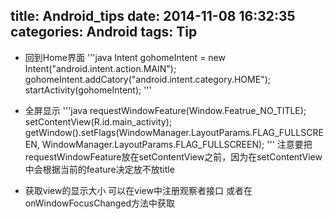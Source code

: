 title: Android_tips
date: 2014-11-08 16:32:35
categories: Android
tags: Tip
---
* 回到Home界面
'''java
Intent gohomeIntent = new Intent("android.intent.action.MAIN");
gohomeIntent.addCatory("android.intent.category.HOME");
startActivity(gohomeIntent);
'''
* 全屏显示
'''java
requestWindowFeature(Window.Featrue_NO_TITLE);
setContentView(R.id.main_activity);
getWindow().setFlags(WindowManager.LayoutParams.FLAG_FULLSCREEN,
	WindowManager.LayoutParams.FLAG_FULLSCREEN);
'''
注意要把requestWindowFeature放在setContentView之前，因为在setContentView中会根据当前的feature决定放不放title

* 获取view的显示大小
可以在view中注册观察者接口
或者在onWindowFocusChanged方法中获取